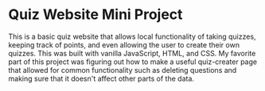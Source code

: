 # Quiz Website Mini Project

This is a basic quiz website that allows local functionality of taking quizzes, keeping track of points, and even allowing the user to create their own quizzes.
This was built with vanilla JavaScript, HTML, and CSS. My favorite part of this project was figuring out how to make a useful quiz-creater page that allowed for common
functionality such as deleting questions and making sure that it doesn't affect other parts of the data. 
